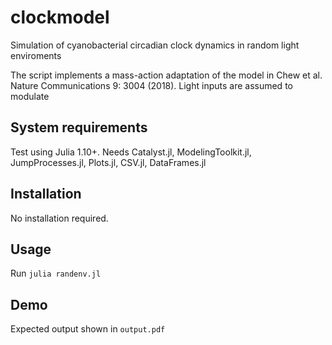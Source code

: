# clockmodel
Simulation of cyanobacterial circadian clock dynamics in random light enviroments

The script implements a mass-action adaptation of the model in Chew et al. Nature Communications 9: 3004 (2018). Light inputs are assumed to modulate  

## System requirements

Test using Julia 1.10+. Needs Catalyst.jl, ModelingToolkit.jl, JumpProcesses.jl, Plots.jl, CSV.jl, DataFrames.jl

## Installation

No installation required.

## Usage

Run `julia randenv.jl`

## Demo

Expected output shown in `output.pdf`
